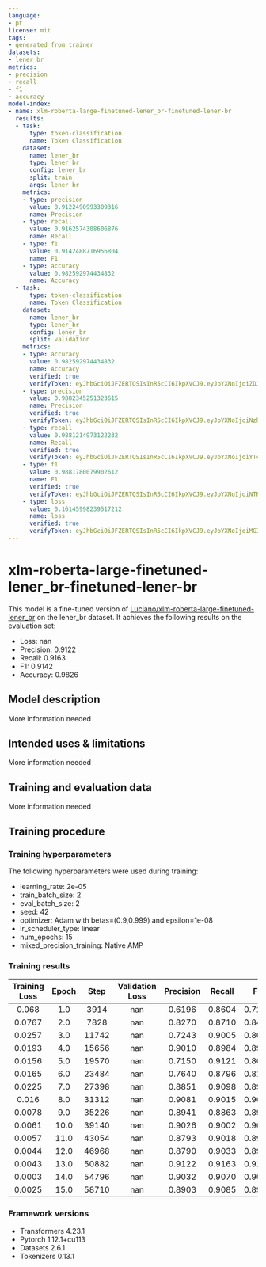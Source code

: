 ```yaml
---
language:
- pt
license: mit
tags:
- generated_from_trainer
datasets:
- lener_br
metrics:
- precision
- recall
- f1
- accuracy
model-index:
- name: xlm-roberta-large-finetuned-lener_br-finetuned-lener-br
  results:
  - task:
      type: token-classification
      name: Token Classification
    dataset:
      name: lener_br
      type: lener_br
      config: lener_br
      split: train
      args: lener_br
    metrics:
    - type: precision
      value: 0.9122490993309316
      name: Precision
    - type: recall
      value: 0.9162574308606876
      name: Recall
    - type: f1
      value: 0.9142488716956804
      name: F1
    - type: accuracy
      value: 0.982592974434832
      name: Accuracy
  - task:
      type: token-classification
      name: Token Classification
    dataset:
      name: lener_br
      type: lener_br
      config: lener_br
      split: validation
    metrics:
    - type: accuracy
      value: 0.982592974434832
      name: Accuracy
      verified: true
      verifyToken: eyJhbGciOiJFZERTQSIsInR5cCI6IkpXVCJ9.eyJoYXNoIjoiZDJhNDNlNDZhNjRiZGE3OTY1MWE2NWQ1MWMxNGFjMzRkYThkNDQzZTVmZWQ2NmVlYjM3ZGM0ZDQxMjMwYzY5ZiIsInZlcnNpb24iOjF9.yqIbFYUTIiszqXYf-dgSxnmDJZ3KI-Npo4bjwKzbciphjViKAOsYqmryzY2Bvl7uPXGIra-w12RUzH39TmF7Bg
    - type: precision
      value: 0.9882345251323615
      name: Precision
      verified: true
      verifyToken: eyJhbGciOiJFZERTQSIsInR5cCI6IkpXVCJ9.eyJoYXNoIjoiNzhiYjUwMjVmYTJkMTRlMTBlMDNhYmMzNWEyOTI1NDAwYzQ4MWQxNTRjN2JlMDMxMzI5YTEzOThmYmQxMThiYiIsInZlcnNpb24iOjF9.-9xUcfhKYrz_aKp43gUaHuy1wDsW9G1B9snL5ELV-MiE0vIwiZOh_ABn7niQX3wJhTgQB5k0wyvke2g-T-EXAg
    - type: recall
      value: 0.9881214973122232
      name: Recall
      verified: true
      verifyToken: eyJhbGciOiJFZERTQSIsInR5cCI6IkpXVCJ9.eyJoYXNoIjoiYTc3NDNmODY5ZTk4MGFiYjlhMjMyYjI5YTNiNTk2MDJlMTJhMTNjY2M2ZTAyYzY3NjY1ZGQwMThiODNiZjRjZiIsInZlcnNpb24iOjF9.ZwcIyernYrH3mBkm3_NARDWzOJj0tJx0pWFHos0NJhcScbqF8DdySxJCq4juMIdR-QpCK792UXE679Jl3ToOAQ
    - type: f1
      value: 0.9881780079902612
      name: F1
      verified: true
      verifyToken: eyJhbGciOiJFZERTQSIsInR5cCI6IkpXVCJ9.eyJoYXNoIjoiNTRlYzhiNTg1ZDUzOTlmMjA3NDllNDI3NjEyYTQ3NTIxZDUxZTJjZmRjYmU5OGQ1Y2M1YzE5OGFlODlmOWYxMCIsInZlcnNpb24iOjF9.wevKTlTiTFi1ZAYy0sWL7COptSGejuew1ep-UfmLb5vb-BurR1osOvW18Qc8gClZF5LK2xgkdZXBUrXo9o8WBw
    - type: loss
      value: 0.16145998239517212
      name: loss
      verified: true
      verifyToken: eyJhbGciOiJFZERTQSIsInR5cCI6IkpXVCJ9.eyJoYXNoIjoiMGI1ZmJjN2JkMDg5MmU3Y2M0OTRmZWI3OTcwOThhMzc3ZjRhYmIwNGNjZDViZWU0MWY3YmVlN2ExMjEzZWVhNCIsInZlcnNpb24iOjF9.lGm6cdequwNGyVDBlrCkWSJiA0K681GrUBrWzP6Ha0YMhXtMkdoVkVSNuD0XGEvA7Y7SfSNrQ9BM7QwTu_gKDQ
---
```


<!-- This model card has been generated automatically according to the information the Trainer had access to. You
should probably proofread and complete it, then remove this comment. -->

# xlm-roberta-large-finetuned-lener_br-finetuned-lener-br

This model is a fine-tuned version of [Luciano/xlm-roberta-large-finetuned-lener_br](https://huggingface.co/Luciano/xlm-roberta-large-finetuned-lener_br) on the lener_br dataset.
It achieves the following results on the evaluation set:
- Loss: nan
- Precision: 0.9122
- Recall: 0.9163
- F1: 0.9142
- Accuracy: 0.9826

## Model description

More information needed

## Intended uses & limitations

More information needed

## Training and evaluation data

More information needed

## Training procedure

### Training hyperparameters

The following hyperparameters were used during training:
- learning_rate: 2e-05
- train_batch_size: 2
- eval_batch_size: 2
- seed: 42
- optimizer: Adam with betas=(0.9,0.999) and epsilon=1e-08
- lr_scheduler_type: linear
- num_epochs: 15
- mixed_precision_training: Native AMP

### Training results

| Training Loss | Epoch | Step  | Validation Loss | Precision | Recall | F1     | Accuracy |
|:-------------:|:-----:|:-----:|:---------------:|:---------:|:------:|:------:|:--------:|
| 0.068         | 1.0   | 3914  | nan             | 0.6196    | 0.8604 | 0.7204 | 0.9568   |
| 0.0767        | 2.0   | 7828  | nan             | 0.8270    | 0.8710 | 0.8484 | 0.9693   |
| 0.0257        | 3.0   | 11742 | nan             | 0.7243    | 0.9005 | 0.8029 | 0.9639   |
| 0.0193        | 4.0   | 15656 | nan             | 0.9010    | 0.8984 | 0.8997 | 0.9821   |
| 0.0156        | 5.0   | 19570 | nan             | 0.7150    | 0.9121 | 0.8016 | 0.9641   |
| 0.0165        | 6.0   | 23484 | nan             | 0.7640    | 0.8796 | 0.8177 | 0.9691   |
| 0.0225        | 7.0   | 27398 | nan             | 0.8851    | 0.9098 | 0.8973 | 0.9803   |
| 0.016         | 8.0   | 31312 | nan             | 0.9081    | 0.9015 | 0.9048 | 0.9792   |
| 0.0078        | 9.0   | 35226 | nan             | 0.8941    | 0.8863 | 0.8902 | 0.9788   |
| 0.0061        | 10.0  | 39140 | nan             | 0.9026    | 0.9002 | 0.9014 | 0.9804   |
| 0.0057        | 11.0  | 43054 | nan             | 0.8793    | 0.9018 | 0.8904 | 0.9769   |
| 0.0044        | 12.0  | 46968 | nan             | 0.8790    | 0.9033 | 0.8910 | 0.9785   |
| 0.0043        | 13.0  | 50882 | nan             | 0.9122    | 0.9163 | 0.9142 | 0.9826   |
| 0.0003        | 14.0  | 54796 | nan             | 0.9032    | 0.9070 | 0.9051 | 0.9807   |
| 0.0025        | 15.0  | 58710 | nan             | 0.8903    | 0.9085 | 0.8993 | 0.9798   |


### Framework versions

- Transformers 4.23.1
- Pytorch 1.12.1+cu113
- Datasets 2.6.1
- Tokenizers 0.13.1
